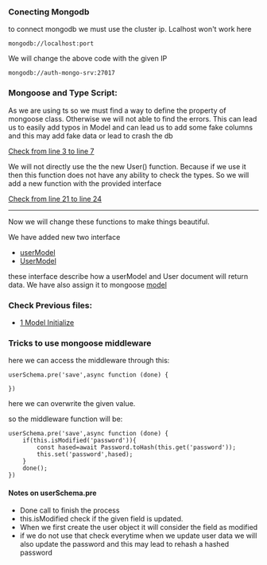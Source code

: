 ### Conecting Mongodb
to connect mongodb we must use the cluster ip. Lcalhost won't work here
```
mongodb://localhost:port
```
We will change the above code with the given IP
```
mongodb://auth-mongo-srv:27017
```

### Mongoose and Type Script:

As we are using ts so we must find a way to define the property of mongoose class. Otherwise we will not able to find the errors.
This can lead us to easily add typos in Model and can lead us to add some fake columns and this may add fake data or lead to crash the db

[Check from line 3 to line 7](https://github.com/aididalam/ticketing-ms/blob/237b770552eccc713ff7694de1c0f52a8acfdbc9/auth/src/models/user.ts#L3-L7)

We will not directly use the the new User() function. Because if we use it then this function does not have any ability
to check the types. So we will add a new function with the provided interface

[Check from line 21 to line 24](https://github.com/aididalam/ticketing-ms/blob/237b770552eccc713ff7694de1c0f52a8acfdbc9/auth/src/models/user.ts#L21-L24)

---

Now we will change these functions to make things beautiful.

We have added new two interface
- [userModel](https://github.com/aididalam/ticketing-ms/blob/8441d328ab6f891af04f984daa6be01fddda3a0d/auth/src/models/user.ts#L10-L14)
- [UserModel](https://github.com/aididalam/ticketing-ms/blob/8441d328ab6f891af04f984daa6be01fddda3a0d/auth/src/models/user.ts#L16-L21)

these interface describe how a userModel and User document will return data. We have also assign it to mongoose [model](https://github.com/aididalam/ticketing-ms/blob/8441d328ab6f891af04f984daa6be01fddda3a0d/auth/src/models/user.ts#L39)

### Check Previous files:

- [1 Model Initialize](https://github.com/aididalam/ticketing-ms/tree/0ee48f002529076e3914ece0f3d7a4f622ea93e4)

### Tricks to use mongoose middleware

here we can access the middleware through this:
```
userSchema.pre('save',async function (done) {
    
})
```

here we can overwrite the given value.

so the middleware function will be:
```
userSchema.pre('save',async function (done) {
    if(this.isModified('password')){
        const hased=await Password.toHash(this.get('password'));
        this.set('password',hased);
    }
    done();
})
```

#### Notes on userSchema.pre

- Done call to finish the process
- this.isModified check if the given field is updated. 
- When we first create the user object it will consider the field as modified
- if we do not use that check everytime when we update user data we will also update the password and this may lead to rehash a hashed password